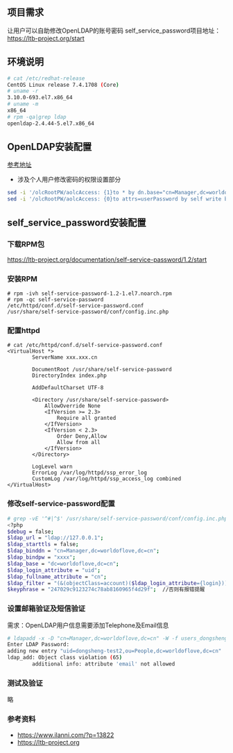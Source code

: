 ## 项目需求
让用户可以自助修改OpenLDAP的账号密码
self_service_password项目地址：https://ltb-project.org/start

## 环境说明
``` bash
# cat /etc/redhat-release 
CentOS Linux release 7.4.1708 (Core) 
# uname -r
3.10.0-693.el7.x86_64
# uname -m
x86_64
# rpm -qa|grep ldap
openldap-2.4.44-5.el7.x86_64
```

## OpenLDAP安装配置
[参考地址](https://github.com/mds1455975151/tools/blob/master/openldap/ldap-c7-install.sh)
- 涉及个人用户修改密码的权限设置部分
``` bash 
sed -i '/olcRootPW/aolcAccess: {1}to * by dn.base="cn=Manager,dc=worldoflove,dc=cn" write by self write by * read' /etc/openldap/slapd.d/cn\=config/olcDatabase\=\{2\}hdb.ldif
sed -i '/olcRootPW/aolcAccess: {0}to attrs=userPassword by self write by dn.base="cn=Manager,dc=worldoflove,dc=cn" write by anonymous auth by * none' /etc/openldap/slapd.d/cn\=config/olcDatabase\=\{2\}hdb.ldif
```
## self_service_password安装配置
### 下载RPM包
https://ltb-project.org/documentation/self-service-password/1.2/start
### 安装RPM
```
# rpm -ivh self-service-password-1.2-1.el7.noarch.rpm
# rpm -qc self-service-password 
/etc/httpd/conf.d/self-service-password.conf
/usr/share/self-service-password/conf/config.inc.php
```
### 配置httpd
```
# cat /etc/httpd/conf.d/self-service-password.conf
<VirtualHost *>
        ServerName xxx.xxx.cn

        DocumentRoot /usr/share/self-service-password
        DirectoryIndex index.php

        AddDefaultCharset UTF-8

        <Directory /usr/share/self-service-password>
            AllowOverride None
            <IfVersion >= 2.3>
                Require all granted
            </IfVersion>
            <IfVersion < 2.3>
                Order Deny,Allow
                Allow from all
            </IfVersion>
        </Directory>

        LogLevel warn
        ErrorLog /var/log/httpd/ssp_error_log
        CustomLog /var/log/httpd/ssp_access_log combined
</VirtualHost>
```
### 修改self-service-password配置
``` bash
# grep -vE '^#|^$' /usr/share/self-service-password/conf/config.inc.php
<?php
$debug = false;
$ldap_url = "ldap://127.0.0.1";
$ldap_starttls = false;
$ldap_binddn = "cn=Manager,dc=worldoflove,dc=cn";
$ldap_bindpw = "xxxx";
$ldap_base = "dc=worldoflove,dc=cn";
$ldap_login_attribute = "uid";
$ldap_fullname_attribute = "cn";
$ldap_filter = "(&(objectClass=account)($ldap_login_attribute={login}))";
$keyphrase = "247029c9123274c78ab8160965f4d29f";  //否则有报错提醒
```
### 设置邮箱验证及短信验证
需求：OpenLDAP用户信息需要添加Telephone及Email信息
``` bash 
# ldapadd -x -D "cn=Manager,dc=worldoflove,dc=cn" -W -f users_dongsheng-test2.ldif 
Enter LDAP Password: 
adding new entry "uid=dongsheng-test2,ou=People,dc=worldoflove,dc=cn"
ldap_add: Object class violation (65)
        additional info: attribute 'email' not allowed
```
### 测试及验证
略
### 参考资料
- https://www.ilanni.com/?p=13822
- https://ltb-project.org
